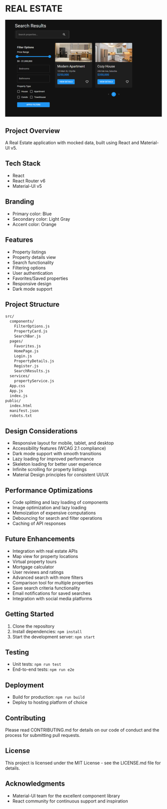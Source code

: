 # REAL ESTATE

![alt text](image.png)

## Project Overview

A Real Estate application with mocked data, built using React and Material-UI v5.

## Tech Stack

-   React
-   React Router v6
-   Material-UI v5

## Branding

-   Primary color: Blue
-   Secondary color: Light Gray
-   Accent color: Orange

## Features

-   Property listings
-   Property details view
-   Search functionality
-   Filtering options
-   User authentication
-   Favorites/Saved properties
-   Responsive design
-   Dark mode support

## Project Structure

```
src/
  components/
    FilterOptions.js
    PropertyCard.js
    SearchBar.js
  pages/
    Favorites.js
    HomePage.js
    Login.js
    PropertyDetails.js
    Register.js
    SearchResults.js
  services/
    propertyService.js
  App.css
  App.js
  index.js
public/
  index.html
  manifest.json
  robots.txt
```

## Design Considerations

-   Responsive layout for mobile, tablet, and desktop
-   Accessibility features (WCAG 2.1 compliance)
-   Dark mode support with smooth transitions
-   Lazy loading for improved performance
-   Skeleton loading for better user experience
-   Infinite scrolling for property listings
-   Material Design principles for consistent UI/UX

## Performance Optimizations

-   Code splitting and lazy loading of components
-   Image optimization and lazy loading
-   Memoization of expensive computations
-   Debouncing for search and filter operations
-   Caching of API responses

## Future Enhancements

-   Integration with real estate APIs
-   Map view for property locations
-   Virtual property tours
-   Mortgage calculator
-   User reviews and ratings
-   Advanced search with more filters
-   Comparison tool for multiple properties
-   Save search criteria functionality
-   Email notifications for saved searches
-   Integration with social media platforms

## Getting Started

1. Clone the repository
2. Install dependencies: `npm install`
3. Start the development server: `npm start`

## Testing

-   Unit tests: `npm run test`
-   End-to-end tests: `npm run e2e`

## Deployment

-   Build for production: `npm run build`
-   Deploy to hosting platform of choice

## Contributing

Please read CONTRIBUTING.md for details on our code of conduct and the process for submitting pull requests.

## License

This project is licensed under the MIT License - see the LICENSE.md file for details.

## Acknowledgments

-   Material-UI team for the excellent component library
-   React community for continuous support and inspiration
